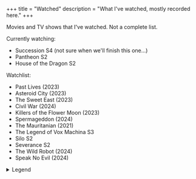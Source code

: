 +++
title = "Watched"
description = "What I've watched, mostly recorded here."
+++

Movies and TV shows that I've watched. Not a complete list.

Currently watching:

- Succession S4 (not sure when we'll finish this one...)
- Pantheon S2
- House of the Dragon S2

Watchlist:

- Past Lives (2023)
- Asteroid City (2023)
- The Sweet East (2023)
- Civil War (2024)
- Killers of the Flower Moon (2023)
- Spermageddon (2024)
- The Mauritanian (2021)
- The Legend of Vox Machina S3
- Silo S2
- Severance S2
- The Wild Robot (2024)
- Speak No Evil (2024)

<details>
  <summary>Legend</summary>

  <dl class="review__rating">
    <dt aria-label="1 out of 5 stars">★☆☆☆☆</dt>
    <dd>Awful.</dd>
    <dt aria-label="2 out of 5 stars">★★☆☆☆</dt>
    <dd>Waste of time</dd>
    <dt aria-label="3 out of 5 stars">★★★☆☆</dt>
    <dd>Fine, could've managed without it</dd>
    <dt aria-label="4 out of 5 stars">★★★★☆</dt>
    <dd>Definitely worth a watch</dd>
    <dt aria-label="5 out of 5 stars">★★★★★</dt>
    <dd>Must watch!</dd>
  </dl>
</details>
